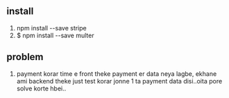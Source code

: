 ## install
1. npm install --save stripe
2. $ npm install --save multer
## problem
1. payment korar time e front theke payment er data neya lagbe, ekhane ami backend theke just test korar jonne 1 ta payment data disi..oita pore solve korte hbei..